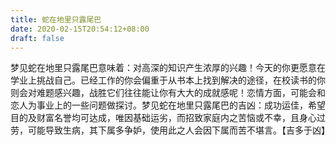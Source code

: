 ```yaml
---
title: 蛇在地里只露尾巴
date: 2020-02-15T20:54:12+08:00
draft: false
---
```


梦见蛇在地里只露尾巴意味着：对高深的知识产生浓厚的兴趣！今天的你更愿意在学业上挑战自己。已经工作的你会偏重于从书本上找到解决的途径，在校读书的你则会对难题感兴趣，战胜它们往往能让你有大大的成就感呢！恋情方面，可能会和恋人为事业上的一些问题做探讨。梦见蛇在地里只露尾巴的吉凶：成功运佳，希望目的及财富名誉均可达成，唯因基础运劣，而招致家庭内之苦恼或不幸，且身心过劳，可能导致生病，其下属多争妒，使用此之人会因下属而苦不堪言。【吉多于凶】